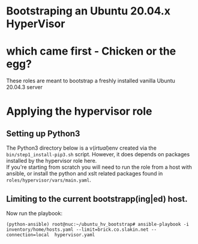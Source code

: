 # Bootstraping an Ubuntu 20.04.x HyperVisor


# which came first - Chicken or the egg?
These roles are meant to bootstrap a freshly installed vanilla Ubuntu 20.04.3 server

# Applying the hypervisor role
## Setting up Python3 
The Python3 directory below is a v(_irtual_)env created via the `bin/step1_install-pip3.sh` script. However, it does depends on packages installed by the hypervisor role here.  
If you're starting from scratch you will need to run the role from a host with ansible, or install the python and xslt related packages found in `roles/hypervisor/vars/main.yaml`.  


## Limiting to the current bootstrapp(ing|ed) host.
Now run the playbook:  
```
(python-ansible) root@nuc:~/ubuntu_hv_bootstrap# ansible-playbook -i inventory/home/hosts.yaml --limit=brick.co.slakin.net --connection=local  hypervisor.yaml  
```

